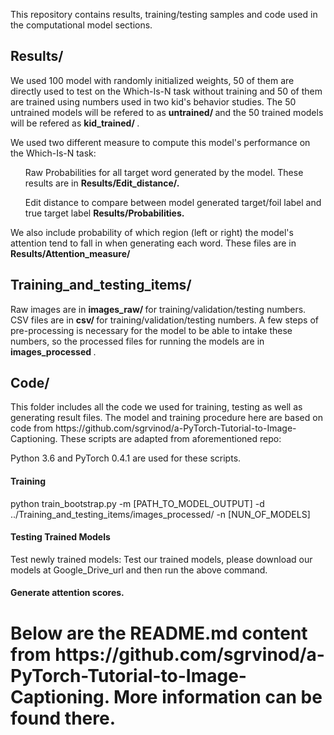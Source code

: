 This repository contains results, training/testing samples and code used in the computational model sections.

<h2> Results/ </h2>
We used 100 model with randomly initialized weights, 50 of them are directly used to test on the Which-Is-N task without training and 50 of them are trained using numbers used in two kid's behavior studies. The 50 untrained models will be refered to as <b> untrained/ </b> and the 50 trained models will be refered as <b> kid_trained/ </b>.

We used two different measure to compute this model's performance on the Which-Is-N task:
<ol>  Raw Probabilities for all target word generated by the model. These results are in <b> Results/Edit_distance/. </b> </ol>
<ol>  Edit distance to compare between model generated target/foil label and true target label <b> Results/Probabilities. </b> </ol>

We also include probability of which region (left or right) the model's attention tend to fall in when generating each word. These files are in <b> Results/Attention_measure/ </b>


<h2> Training_and_testing_items/ </h2>
Raw images are in <b> images_raw/ </b> for training/validation/testing numbers.
CSV files are in <b> csv/ </b> for training/validation/testing numbers.
A few steps of pre-processing is necessary for the model to be able to intake these numbers, so the processed files for running the models are in <b> images_processed </b>.


<h2> Code/ </h2>
This folder includes all the code we used for training, testing as well as generating result files.
The model and training procedure here are based on code from https://github.com/sgrvinod/a-PyTorch-Tutorial-to-Image-Captioning. These scripts are adapted from aforementioned repo:


Python 3.6 and PyTorch 0.4.1 are used for these scripts.
<h4> Training </h4>
python train_bootstrap.py -m [PATH_TO_MODEL_OUTPUT] -d ../Training_and_testing_items/images_processed/ -n [NUN_OF_MODELS]

<h4> Testing Trained Models </h4>
Test newly trained models: 
Test our trained models, please download our models at Google_Drive_url and then run the above command.

<h4> Generate attention scores. </h4>

<h4> </h4>

<h1> Below are the README.md content from https://github.com/sgrvinod/a-PyTorch-Tutorial-to-Image-Captioning. More information can be found there. </h1>
